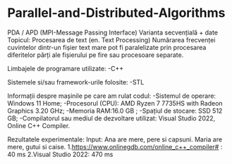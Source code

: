 # Parallel-and-Distributed-Algorithms
PDA / APD (MPI-Message Passing Interface)
Varianta secvențială + date
Topicul:
Procesarea de text (en. Text Processing)
Numărarea frecvenței cuvintelor dintr-un fișier text mare pot fi paralelizate prin procesarea diferitelor părți ale fișierului pe fire sau procesoare separate.

Limbajele de programare utilizate:
-C++

Sistemele si/sau framework-urile folosite:
-STL

Informații despre mașinile pe care am rulat codul:
-Sistemul de operare:  Windows 11 Home;
-Procesorul (CPU):  AMD Ryzen 7 7735HS with Radeon Graphics           3.20 GHz;
-Memoria RAM:16.0 GB ;
-Spațiul de stocare: SSD 512 GB;
-Compilatorul sau mediul de dezvoltare utilizat: Visual Studio 2022, Online C++ Compiler.

Rezultatele experimentale:
Input: Ana are mere, pere si capsuni. Maria are mere, gutui si caise.
1.https://www.onlinegdb.com/online_c++_compiler# : 40 ms
2.Visual Studio 2022: 470 ms

